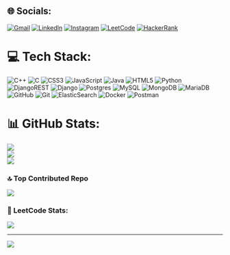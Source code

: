 
## 🌐 Socials:
[![Gmail](https://img.shields.io/badge/Gmail-D14836?style=flat&logo=gmail&logoColor=white)](mailto:keyur.sherke.cse@ghru.edu.in)
[![LinkedIn](https://img.shields.io/badge/LinkedIn-0077B5?style=flat&logo=linkedin&logoColor=white)](https://linkedin.com/in/keyur-sherke-11b043289)
[![Instagram](https://img.shields.io/badge/Instagram-%23E4405F.svg?logo=Instagram&logoColor=white)](https://instagram.com/kyr.sherke)
[![LeetCode](https://img.shields.io/badge/LeetCode-FFA116.svg?logo=leetcode&logoColor=black)](https://leetcode.com/u/KEY_WINTY141/)
[![HackerRank](https://img.shields.io/badge/HackerRank-2EC866.svg?logo=HackerRank&logoColor=white)](https://www.hackerrank.com/profile/keyur_sherke_cse)




# 💻 Tech Stack:
![C++](https://img.shields.io/badge/c++-%2300599C.svg?style=for-the-badge&logo=c%2B%2B&logoColor=white) ![C](https://img.shields.io/badge/c-%2300599C.svg?style=for-the-badge&logo=c&logoColor=white) ![CSS3](https://img.shields.io/badge/css3-%231572B6.svg?style=for-the-badge&logo=css3&logoColor=white) ![JavaScript](https://img.shields.io/badge/javascript-%23323330.svg?style=for-the-badge&logo=javascript&logoColor=%23F7DF1E) ![Java](https://img.shields.io/badge/java-%23ED8B00.svg?style=for-the-badge&logo=openjdk&logoColor=white) ![HTML5](https://img.shields.io/badge/html5-%23E34F26.svg?style=for-the-badge&logo=html5&logoColor=white) ![Python](https://img.shields.io/badge/python-3670A0?style=for-the-badge&logo=python&logoColor=ffdd54) ![DjangoREST](https://img.shields.io/badge/DJANGO-REST-ff1709?style=for-the-badge&logo=django&logoColor=white&color=ff1709&labelColor=gray) ![Django](https://img.shields.io/badge/django-%23092E20.svg?style=for-the-badge&logo=django&logoColor=white) ![Postgres](https://img.shields.io/badge/postgres-%23316192.svg?style=for-the-badge&logo=postgresql&logoColor=white) ![MySQL](https://img.shields.io/badge/mysql-4479A1.svg?style=for-the-badge&logo=mysql&logoColor=white) ![MongoDB](https://img.shields.io/badge/MongoDB-%234ea94b.svg?style=for-the-badge&logo=mongodb&logoColor=white) ![MariaDB](https://img.shields.io/badge/MariaDB-003545?style=for-the-badge&logo=mariadb&logoColor=white) ![GitHub](https://img.shields.io/badge/github-%23121011.svg?style=for-the-badge&logo=github&logoColor=white) ![Git](https://img.shields.io/badge/git-%23F05033.svg?style=for-the-badge&logo=git&logoColor=white) ![ElasticSearch](https://img.shields.io/badge/-ElasticSearch-005571?style=for-the-badge&logo=elasticsearch) ![Docker](https://img.shields.io/badge/docker-%230db7ed.svg?style=for-the-badge&logo=docker&logoColor=white) ![Postman](https://img.shields.io/badge/Postman-FF6C37?style=for-the-badge&logo=postman&logoColor=white)
# 📊 GitHub Stats:
![](https://github-readme-stats.vercel.app/api?username=KEYUR141&theme=radical&hide_border=false&include_all_commits=false&count_private=false)<br/>
![](https://nirzak-streak-stats.vercel.app/?user=KEYUR141&theme=radical&hide_border=false)<br/>
![](https://github-readme-stats.vercel.app/api/top-langs/?username=KEYUR141&theme=radical&hide_border=false&include_all_commits=false&count_private=false&layout=compact)

### 🔝 Top Contributed Repo
![](https://github-contributor-stats.vercel.app/api?username=KEYUR141&limit=5&theme=radical&combine_all_yearly_contributions=true)
<!--[![Web Scrapper using Django](https://github-readme-stats.vercel.app/api/pin/?username=KEYUR141&repo=Web-Scrapper-using-Django&theme=radical)](https://github.com/KEYUR141/Web-Scrapper-using-Django)
[![Stock Data Analysis using Python](https://github-readme-stats.vercel.app/api/pin/?username=KEYUR141&repo=Stock_Data_Analysis_using_Python&theme=radical)](https://github.com/KEYUR141/Stock_Data_Analysis_using_Python) -->


### 🧠 LeetCode Stats:
![](https://leetcard.jacoblin.cool/KEY_WINTY141?theme=dark)

---
[![](https://visitcount.itsvg.in/api?id=KEYUR141&icon=0&color=0)](https://visitcount.itsvg.in)

<!-- Proudly created with GPRM ( https://gprm.itsvg.in ) -->

<!---
KEYUR141/KEYUR141 is a ✨ special ✨ repository because its `README.md` (this file) appears on your GitHub profile.
You can click the Preview link to take a look at your changes.
--->
